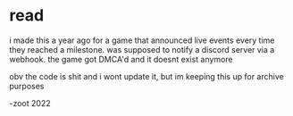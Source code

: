 # read

i made this a year ago for a game that announced live events every time they reached a milestone. was supposed to notify a discord server via a webhook. the game got DMCA'd and it doesnt exist anymore

obv the code is shit and i wont update it, but im keeping this up for archive purposes

-zoot 2022
